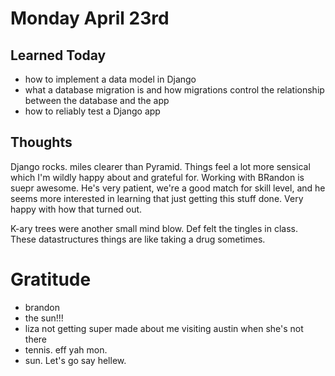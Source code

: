 # Monday April 23rd

## Learned Today
* how to implement a data model in Django
* what a database migration is and how migrations control the relationship between the database and the app
* how to reliably test a Django app

## Thoughts
 Django rocks. miles clearer than Pyramid. Things feel a lot more sensical which I'm wildly happy about and grateful for. Working with BRandon is suepr awesome. He's very patient, we're a good match for skill level, and he seems more interested in learning that just getting this stuff done. Very happy with how that turned out.

 K-ary trees were another small mind blow. Def felt the tingles in class. These datastructures things are like taking a drug sometimes.

 # Gratitude
 * brandon
 * the sun!!!
 * liza not getting super made about me visiting austin when she's not there
 * tennis. eff yah mon.
 * sun. Let's go say hellew.
